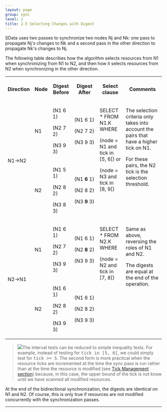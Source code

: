 ```yaml
---
layout: page
group: sync
level: 1
title: 2.5 Selecting Changes with Digest
---
```


SData uses two passes to synchronize two nodes Nj and Nk: one pass to
propagate Nj's changes to Nk and a second pass in the other direction to
propagate Nk's changes to Nj.

The following table describes how the algorithm selects resources from N1
when synchronizing from N1 to N2, and then how it selects resources from N2 when
synchronizing in the other direction.

<table class="content">
<tbody>

<tr>

<th>

Direction

</th>
<th>

Node

</th>
<th>

Digest Before

</th>
<th>

Digest After

</th>
<th>

Select clause

</th>
<th>

Comments

</th>

</tr>

<tr>

<td rowspan="2">

N1-&gt;N2

</td>
<td>

N1

</td>
<td>

(N1 6 1)

(N2 7 2)

(N3 9 3)

</td>
<td>

(N1 6 1)

(N2 7 2)

(N3 9 3)

</td>
<td rowspan="2" valign="top">

SELECT * FROM N1.K WHERE

(node = N1 and tick in [5, 6[) or

(node = N3 and tick in [8, 9[)

</td>
<td rowspan="2" valign="top">

The selection criteria only takes into account the pairs that have a higher
tick on N1.&nbsp;

For these pairs, the N2 tick is the selection threshold.

</td>

</tr>

<tr>

<td>

N2

</td>
<td>

(N1 5 1)

(N2 8 2)

(N3 8 3)

</td>
<td>

(N1&nbsp;**6**&nbsp;1)

(N2 8 2)

(N3&nbsp;**9**&nbsp;3)

</td>

</tr>

<tr>

<td rowspan="2">

N2-&gt;N1

</td>
<td>

N1

</td>
<td>

(N1 6 1)

(N2 7 2)

(N3 9 3)

</td>
<td>

(N1 6 1)

(N2&nbsp;**8**&nbsp;2)

(N3 9 3)

</td>
<td rowspan="2" valign="top">

SELECT * FROM N2.K WHERE

(node = N2 and tick in [7, 8[)

</td>
<td rowspan="2" valign="top">

Same as above, reversing the roles of N1 and N2.

The digests are equal at the end of the operation.

</td>

</tr>

<tr>

<td>

N2

</td>
<td>

(N1 6 1)

(N2 8 2)

(N3 9 3)

</td>
<td>

(N1 6 1)

(N2 8 2)

(N3 9 3)

</td>

</tr>

</tbody>
</table>

> <img src="{{site.baseurl}}/img/note.png" class="info" />The interval tests can be reduced to simple inequality tests.
For example, instead of testing for&nbsp;<tt>tick in [5, 6[</tt>, we could simply
test for&nbsp;<tt>tick &gt;= 5</tt>. The second form is more practical when the
resource ticks&nbsp;are incremented at the time the sync pass is run rather than at
the time the resource is modified (see&nbsp;[Tick Management section](../0202/ "2.2 Tick Management")) because, in this case, the upper bound of the tick is not know
until we have scanned all modified resources.

At the end of the bidirectional synchronization, the digests are identical on
N1 and N2. Of course, this is only true if resources are not modified
concurrently with the synchronization passes.

* * *